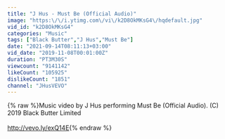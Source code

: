 ```yaml
---
title: "J Hus - Must Be (Official Audio)"
image: "https:\/\/i.ytimg.com\/vi\/k2D8OkMKsG4\/hqdefault.jpg"
vid_id: "k2D8OkMKsG4"
categories: "Music"
tags: ["Black Butter","J Hus","Must Be"]
date: "2021-09-14T08:11:13+03:00"
vid_date: "2019-11-08T00:01:00Z"
duration: "PT3M30S"
viewcount: "9141142"
likeCount: "105925"
dislikeCount: "1851"
channel: "JHusVEVO"
---
```

{% raw %}Music video by J Hus performing Must Be (Official Audio). (C) 2019 Black Butter Limited<br /><br /><a rel="nofollow" target="blank" href="http://vevo.ly/exQ14E">http://vevo.ly/exQ14E</a>{% endraw %}
